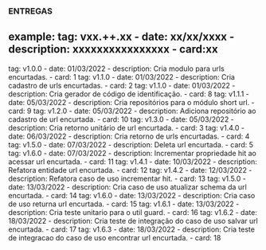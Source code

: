 ### ENTREGAS

## example: tag: vxx.++.xx - date: xx/xx/xxxx - description: xxxxxxxxxxxxxxxx - card:xx

tag: v1.0.0 - date: 01/03/2022 - description: Cria modulo para urls encurtadas. - card: 1
tag: v1.1.0 - date: 01/03/2022 - description: Cria cadastro de urls encurtadas. - card: 2
tag: v1.1.0 - date: 01/03/2022 - description: Cria gerador de código de identificação. - card: 8
tag: v1.1.1 - date: 05/03/2022 - description: Cria repositórios para o módulo short url. - card: 9
tag: v1.2.0 - date: 05/03/2022 - description: Adiciona repositório ao cadastro de url encurtada. - card: 10
tag: v1.3.0 - date: 05/03/2022 - description: Cria retorno unitário de url encurtada. - card: 3
tag: v1.4.0 - date: 06/03/2022 - description: Cria retorno de urls encurtadas. - card: 4
tag: v1.5.0 - date: 07/03/2022 - description: Deleta url encurtada. - card: 5
tag: v1.6.0 - date: 07/03/2022 - description: Incrementar propriedade hit ao acessar url encurtada. - card: 11
tag: v1.4.1 - date: 10/03/2022 - description: Refatora entidade url encurtada. - card: 12
tag: v1.4.2 - date: 12/03/2022 - description: Refatora caso de uso incrementar hit. - card: 13
tag: v1.5.0 - date: 13/03/2022 - description: Cria caso de uso atualizar schema da url encurtada. - card: 14
tag: v1.6.0 - date: 13/03/2022 - description: Cria caso de uso returna url encurtada. - card: 15
tag: v1.6.1 - date: 13/03/2022 - description: Cria teste unitario para o util guard. - card: 16
tag: v1.6.2 - date: 18/03/2022 - description: Cria teste de integração do caso de uso salvar url encurtada. - card: 17
tag: v1.6.3 - date: 18/03/2022 - description: Cria teste de integracao do caso de uso encontrar url encurtada. - card: 18
